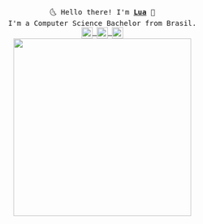<p align="center">
  <br>
  <samp>
    🌜 Hello there! I'm <b><a rel="nofollow noopener noreferrer" target="_blank" href="https://www.instagram.com/luazinha_l/">Lua</a></b> 🌛
    <br>I'm a Computer Science Bachelor from Brasil.<br>
    
<a href="https://www.linkedin.com/in/luanna-leonel-1932921b6/">
  <img align="center" alt="Luanna's Linkdein" width="22px" src="https://cdn.jsdelivr.net/npm/simple-icons@v3/icons/linkedin.svg" />
</a>
<a href="https://github.com/LuannaLeonel">
  <img align="center" alt="Luanna's Github" width="22px" src="https://cdn.jsdelivr.net/npm/simple-icons@v3/icons/github.svg" />
</a>
<a href="https://open.spotify.com/user/66o9arxqe7rhr4035nbcnvmxj?si=VN8R8NejRsGpQGejXHlrcg&utm_source=copy-link">
  <img align="center" alt="Luanna's Spotify" width="22px" src="https://cdn.jsdelivr.net/npm/simple-icons@v3/icons/spotify.svg" />
</a>

<br />

</samp>

  <img src="https://i.pinimg.com/originals/bd/2c/78/bd2c7897b8f9d3a112b2f918eb1b5faf.gif" width="350"/>
  
</p>



